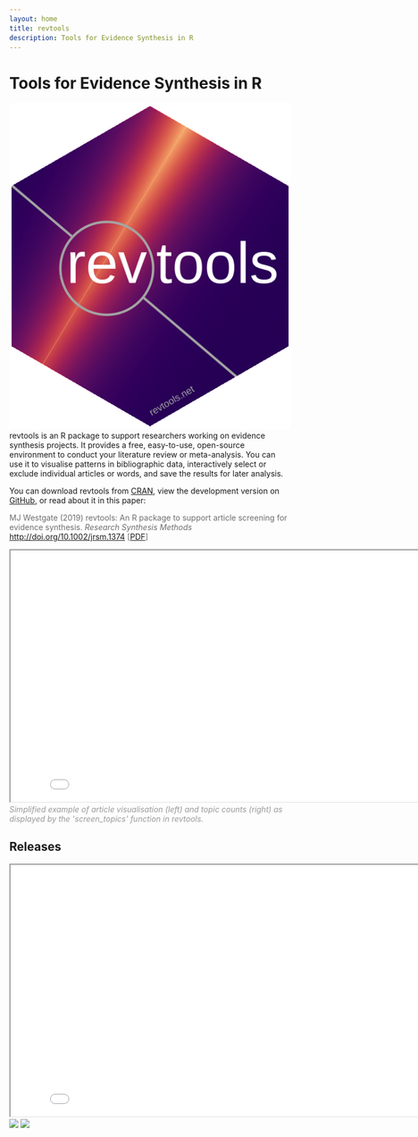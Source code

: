 ```yaml
---
layout: home
title: revtools
description: Tools for Evidence Synthesis in R
---
```

<script type='text/javascript' src='https://d1bxh8uas1mnw7.cloudfront.net/assets/embed.js'></script>

# Tools for Evidence Synthesis in R

<img class="hex" src="/assets/img/revtools_hex.png">  revtools is an R package to support researchers working on evidence synthesis projects. It provides a free, easy-to-use, open-source environment to conduct your literature review or meta-analysis. You can use it to visualise patterns in bibliographic data, interactively select or exclude individual articles or words, and save the results for later analysis.

You can download revtools from <a href="https://cran.r-project.org/package=revtools" target="_blank" rel="noopener">CRAN</a>, view the development version on <a href="https://github.com/mjwestgate/revtools" target="_blank" rel="noopener">GitHub</a>, or read about it in this paper:

<font color="#6e6e6e">MJ Westgate (2019) revtools: An R package to support article screening for evidence synthesis. <i>Research Synthesis Methods</i>  <a href="http://doi.org/10.1002/jrsm.1374" target="_blank" rel="noopener">http://doi.org/10.1002/jrsm.1374</a> [<a href="/assets/docs/Westgate_revtools_bioRxiv_v2.pdf" target="_blank" rel="noopener">PDF</a>]</font><div data-badge-popover="right" data-badge-type="2" data-doi="10.1002/jrsm.1374" data-hide-no-mentions="true" class="altmetric-embed"></div>

<iframe
  id="revtools_example"
  src="/assets/html/revtools_example.html"
  width="830px"
  height="450px"
  >
  You should see some plots here!
</iframe>
<font color="#999999"><i>Simplified example of article visualisation (left) and topic counts (right) as displayed by the 'screen_topics' function in revtools.</i></font>
<br>

## Releases
<iframe
  id="revtools_downloads"
  src="/assets/html/revtools_downloads.html"
  width="830px"
  height="450px"
  >
  You should see some plots here!
</iframe>
<img src="http://cranlogs.r-pkg.org/badges/revtools">
<img src="http://cranlogs.r-pkg.org/badges/grand-total/revtools">